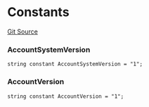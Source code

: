# Constants
[Git Source](https://github.com/PermissionlessGames/degen-casino/blob/71373977d9155d3dd305aa87a7dd4ee332546c37/src/AccountSystem.sol)

### AccountSystemVersion

```solidity
string constant AccountSystemVersion = "1";
```

### AccountVersion

```solidity
string constant AccountVersion = "1";
```

